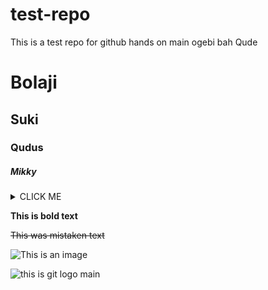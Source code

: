 # test-repo
This is a test repo for github hands on
main
ogebi bah Qude

# Bolaji

## Suki

### Qudus

##### Mikky

<details><summary>CLICK ME</summary>
<p>

#### We can hide anything, even code!

```ruby
   puts "Hello World"
```

</p>
</details>

**This is bold text**

~~This was mistaken text~~

![This is an image](https://myoctocat.com/assets/images/base-octocat.svg)

![this is git logo](https://pngimg.com/uploads/github/github_PNG28.png)
main
